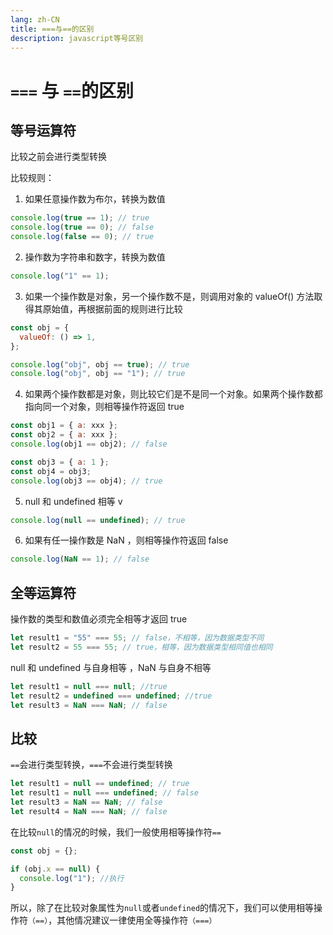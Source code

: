```yaml
---
lang: zh-CN
title: ===与==的区别
description: javascript等号区别
---
```


# `===` 与 `==`的区别

## 等号运算符

比较之前会进行类型转换

比较规则：

1. 如果任意操作数为布尔，转换为数值

```js
console.log(true == 1); // true
console.log(true == 0); // false
console.log(false == 0); // true
```

2. 操作数为字符串和数字，转换为数值

```js
console.log("1" == 1);
```

3. 如果一个操作数是对象，另一个操作数不是，则调用对象的 valueOf() 方法取得其原始值，再根据前面的规则进行比较

```js
const obj = {
  valueOf: () => 1,
};

console.log("obj", obj == true); // true
console.log("obj", obj == "1"); // true
```

4. 如果两个操作数都是对象，则比较它们是不是同一个对象。如果两个操作数都指向同一个对象，则相等操作符返回 true

```js
const obj1 = { a: xxx };
const obj2 = { a: xxx };
console.log(obj1 == obj2); // false

const obj3 = { a: 1 };
const obj4 = obj3;
console.log(obj3 == obj4); // true
```

5. null 和 undefined 相等 v

```js
console.log(null == undefined); // true
```

6. 如果有任一操作数是 NaN ，则相等操作符返回 false

```js
console.log(NaN == 1); // false
```

## 全等运算符

操作数的类型和数值必须完全相等才返回 true

```js
let result1 = "55" === 55; // false，不相等，因为数据类型不同
let result2 = 55 === 55; // true，相等，因为数据类型相同值也相同
```

null 和 undefined 与自身相等 ，NaN 与自身不相等

```js
let result1 = null === null; //true
let result2 = undefined === undefined; //true
let result3 = NaN === NaN; // false
```

## 比较

`==`会进行类型转换，`===`不会进行类型转换

```js
let result1 = null == undefined; // true
let result1 = null === undefined; // false
let result3 = NaN == NaN; // false
let result4 = NaN === NaN; // false
```

在比较`null`的情况的时候，我们一般使用相等操作符`==`

```js
const obj = {};

if (obj.x == null) {
  console.log("1"); //执行
}
```

所以，除了在比较对象属性为`null`或者`undefined`的情况下，我们可以使用相等操作符`（==）`，其他情况建议一律使用全等操作符`（===）`
